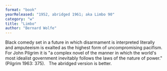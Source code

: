 ```yaml
---
format: "book"
yearReleased: "1952, abridged 1961; aka Limbo 90"
category: "w"
title: "Limbo"
author: "Bernard Wolfe"
---
```

Black comedy set in a future in which disarmament is interpreted literally and amputeeism is exalted as the highest form of uncompromising pacifism. For John Pilgrim it is  "a complex novel of the manner in which the world's most idealist government inevitably follows the laws of the nature of power." (Pilgrim 1963: 375).
 
The abridged version is better.